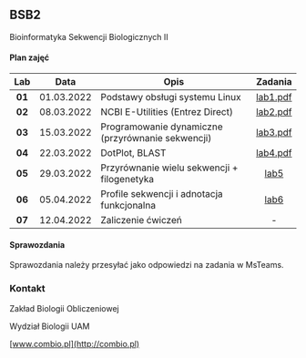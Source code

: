 ## BSB2

Bioinformatyka Sekwencji Biologicznych II

#### Plan zajęć

| Lab | Data | Opis | Zadania |
| :---: | --- | --- | :---: |
| **01** | 01.03.2022 | Podstawy obsługi systemu Linux  | [lab1.pdf](lab1.pdf) |
| **02** | 08.03.2022 | NCBI E-Utilities (Entrez Direct)  | [lab2.pdf](lab2.pdf)  |
| **03** | 15.03.2022 | Programowanie dynamiczne (przyrównanie sekwencji) | [lab3.pdf](lab3.pdf)  |
| **04** | 22.03.2022 | DotPlot, BLAST | [lab4.pdf](lab4.pdf)  |
| **05** | 29.03.2022 | Przyrównanie wielu sekwencji + filogenetyka  | [lab5](lab5.md)  |
| **06** | 05.04.2022 | Profile sekwencji i adnotacja funkcjonalna  | [lab6](lab6.md) |
| **07** | 12.04.2022 | Zaliczenie ćwiczeń | -  |


#### Sprawozdania

Sprawozdania należy przesyłać jako odpowiedzi na zadania w MsTeams.


### Kontakt

Zakład Biologii Obliczeniowej

Wydział Biologii UAM

[www.combio.pl](http://combio.pl)